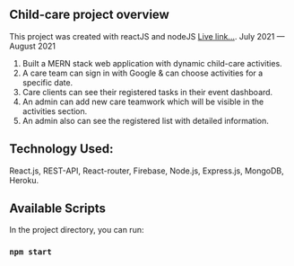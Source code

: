 ## Child-care project overview
This project was created with reactJS and nodeJS [Live link...](https://childserver.herokuapp.com).
July 2021 — August 2021

1. Built a MERN stack web application with dynamic child-care activities.
2. A care team can sign in with Google & can choose activities for a specific date.
3. Care clients can see their registered tasks in their event dashboard.
4. An admin can add new care teamwork which will be visible in the activities section.
5. An admin also can see the registered list with detailed information.

## Technology Used:
React.js, REST-API, React-router, Firebase, Node.js, Express.js, MongoDB, Heroku.


## Available Scripts
In the project directory, you can run:
### `npm start`
